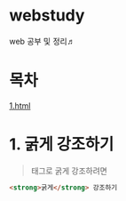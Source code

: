# webstudy
web 공부 및 정리♬

# 목차
[1.html](https://github.com/yhujinhui/webstudy/blob/master/1.html)


# 1. 굵게 강조하기
>태그로 굵게 강조하려면 <strong></strong>

```html
<strong>굵게</strong> 강조하기
```
